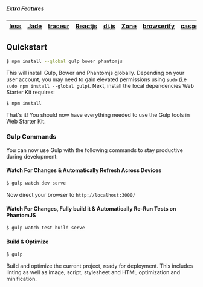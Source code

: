 ##### Extra Features
|[less](http://lesscss.org/) | [Jade](http://jade-lang.com/) | [traceur](https://github.com/google/traceur-compiler) | [Reactjs](http://facebook.github.io/react/index.html) | [di.js](https://github.com/angular/di.js#d6d42e10727b30d8a9d8d3277fb8a6d40f6ad251) | [Zone](https://github.com/angular/zone.js#74947b6f509b)| [browserify](http://browserify.org/)| [casper](http://casperjs.org/) | [mocha](http://visionmedia.github.io/mocha/) |
|--- |--- |--- |--- |--- |--- |--- |--- |--- |


## Quickstart

```sh
$ npm install --global gulp bower phantomjs
```

This will install Gulp, Bower and Phantomjs globally. Depending on your user account, you may need to gain elevated permissions using `sudo` (i.e `sudo npm install --global gulp`). Next, install the local dependencies Web Starter Kit requires:

```sh
$ npm install
```

That's it! You should now have everything needed to use the Gulp tools in Web Starter Kit.

### Gulp Commands

You can now use Gulp with the following commands to stay productive during development:

#### Watch For Changes & Automatically Refresh Across Devices

```sh
$ gulp watch dev serve
```
Now direct your browser to `http://localhost:3000/`

#### Watch For Changes, Fully build it & Automatically Re-Run Tests on PhantomJS

```sh
$ gulp watch test build serve
```

#### Build & Optimize

```sh
$ gulp
```

Build and optimize the current project, ready for deployment. This includes linting as well as image, script, stylesheet and HTML optimization and minification.



